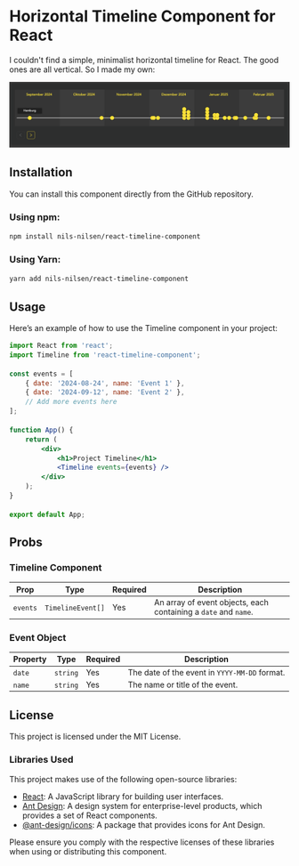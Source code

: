 # Horizontal Timeline Component for React

I couldn't find a simple, minimalist horizontal timeline for React. The good ones are all vertical. So I made my own:

![Timeline Screenshot](assets/screenshot-timeline.png)


## Installation

You can install this component directly from the GitHub repository.
### Using npm:

```bash
npm install nils-nilsen/react-timeline-component
```
### Using Yarn:

```bash
yarn add nils-nilsen/react-timeline-component
```

## Usage
Here’s an example of how to use the Timeline component in your project:
```jsx
import React from 'react';
import Timeline from 'react-timeline-component';

const events = [
    { date: '2024-08-24', name: 'Event 1' },
    { date: '2024-09-12', name: 'Event 2' },
    // Add more events here
];

function App() {
    return (
        <div>
            <h1>Project Timeline</h1>
            <Timeline events={events} />
        </div>
    );
}

export default App;
```

## Probs
### Timeline Component

| Prop     | Type            | Required | Description                                                      |
|----------|-----------------|----------|------------------------------------------------------------------|
| `events` | `TimelineEvent[]`| Yes      | An array of event objects, each containing a `date` and `name`.  |


### Event Object

| Property | Type     | Required | Description                                         |
|----------|----------|----------|-----------------------------------------------------|
| `date`   | `string` | Yes      | The date of the event in `YYYY-MM-DD` format.       |
| `name`   | `string` | Yes      | The name or title of the event.                     |


## License

This project is licensed under the MIT License.

###  Libraries Used
This project makes use of the following open-source libraries:

- [React](https://react.dev): A JavaScript library for building user interfaces.
- [Ant Design](https://ant.design): A design system for enterprise-level products, which provides a set of React components.
- [@ant-design/icons](https://github.com/ant-design/ant-design-icons): A package that provides icons for Ant Design.


Please ensure you comply with the respective licenses of these libraries when using or distributing this component.